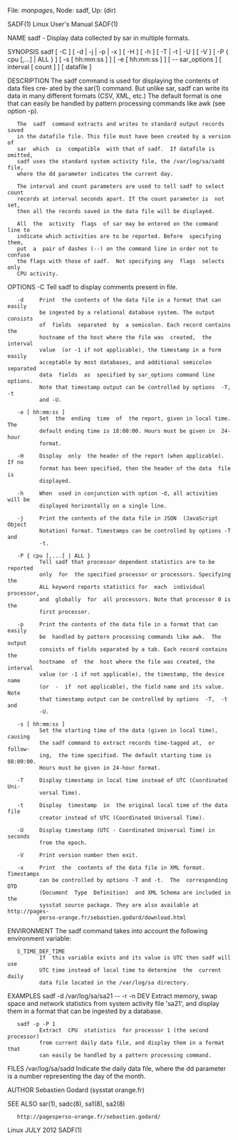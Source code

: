 File: *manpages*,  Node: sadf,  Up: (dir)

SADF(1)                       Linux User's Manual                      SADF(1)



NAME
       sadf - Display data collected by sar in multiple formats.

SYNOPSIS
       sadf [ -C ] [ -d | -j | -p | -x ] [ -H ] [ -h ] [ -T | -t | -U ] [ -V ]
       [ -P { cpu [,...] | ALL } ] [ -s [ hh:mm:ss ] ] [ -e [ hh:mm:ss ]  ]  [
       -- sar_options ] [ interval [ count ] ] [ datafile ]

DESCRIPTION
       The sadf command is used for displaying the contents of data files cre‐
       ated by the sar(1) command. But unlike sar, sadf can write its data  in
       many different formats (CSV, XML, etc.)  The default format is one that
       can easily be handled by pattern  processing  commands  like  awk  (see
       option -p).

       The  sadf  command extracts and writes to standard output records saved
       in the datafile file. This file must have been created by a version  of
       sar  which  is  compatible  with that of sadf.  If datafile is omitted,
       sadf uses the standard system activity file, the /var/log/sa/sadd file,
       where the dd parameter indicates the current day.

       The interval and count parameters are used to tell sadf to select count
       records at interval seconds apart. If the count parameter is  not  set,
       then all the records saved in the data file will be displayed.

       All  the  activity  flags  of sar may be entered on the command line to
       indicate which activities are to be reported. Before  specifying  them,
       put  a  pair of dashes (--) on the command line in order not to confuse
       the flags with those of sadf.  Not specifying any  flags  selects  only
       CPU activity.


OPTIONS
       -C     Tell sadf to display comments present in file.

       -d     Print  the contents of the data file in a format that can easily
              be ingested by a relational database system. The output consists
              of  fields  separated  by  a semicolon. Each record contains the
              hostname of the host where the file was  created,  the  interval
              value  (or -1 if not applicable), the timestamp in a form easily
              acceptable by most databases, and additional semicolon separated
              data  fields  as  specified by sar_options command line options.
              Note that timestamp output can be controlled by options  -T,  -t
              and -U.

       -e [ hh:mm:ss ]
              Set  the  ending  time  of  the report, given in local time. The
              default ending time is 18:00:00. Hours must be given in  24-hour
              format.

       -H     Display  only  the header of the report (when applicable). If no
              format has been specified, then the header of the data  file  is
              displayed.

       -h     When  used in conjunction with option -d, all activities will be
              displayed horizontally on a single line.

       -j     Print the contents of the data file in JSON  (JavaScript  Object
              Notation) format. Timestamps can be controlled by options -T and
              -t.

       -P { cpu [,...] | ALL }
              Tell sadf that processor dependent statistics are to be reported
              only  for  the specified processor or processors. Specifying the
              ALL keyword reports statistics for  each  individual  processor,
              and  globally  for  all processors. Note that processor 0 is the
              first processor.

       -p     Print the contents of the data file in a format that can  easily
              be  handled by pattern processing commands like awk.  The output
              consists of fields separated by a tab. Each record contains  the
              hostname  of  the  host where the file was created, the interval
              value (or -1 if not applicable), the timestamp, the device  name
              (or  -  if  not applicable), the field name and its value.  Note
              that timestamp output can be controlled by options  -T,  -t  and
              -U.

       -s [ hh:mm:ss ]
              Set the starting time of the data (given in local time), causing
              the sadf command to extract records time-tagged at,  or  follow‐
              ing,  the time specified. The default starting time is 08:00:00.
              Hours must be given in 24-hour format.

       -T     Display timestamp in local time instead of UTC (Coordinated Uni‐
              versal Time).

       -t     Display  timestamp  in  the original local time of the data file
              creator instead of UTC (Coordinated Universal Time).

       -U     Display timestamp (UTC - Coordinated Universal Time) in  seconds
              from the epoch.

       -V     Print version number then exit.

       -x     Print  the  contents of the data file in XML format.  Timestamps
              can be controlled by options -T and -t.  The  corresponding  DTD
              (Document  Type  Definition)  and XML Schema are included in the
              sysstat source package. They are also available at http://pages‐
              perso-orange.fr/sebastien.godard/download.html


ENVIRONMENT
       The sadf command takes into account the following environment variable:


       S_TIME_DEF_TIME
              If  this variable exists and its value is UTC then sadf will use
              UTC time instead of local time to determine  the  current  daily
              data file located in the /var/log/sa directory.

EXAMPLES
       sadf -d /var/log/sa/sa21 -- -r -n DEV
              Extract  memory,  swap  space and network statistics from system
              activity file 'sa21', and display them in a format that  can  be
              ingested by a database.

       sadf -p -P 1
              Extract  CPU  statistics  for processor 1 (the second processor)
              from current daily data file, and display them in a format  that
              can easily be handled by a pattern processing command.


FILES
       /var/log/sa/sadd
              Indicate the daily data file, where the dd parameter is a number
              representing the day of the month.


AUTHOR
       Sebastien Godard (sysstat <at> orange.fr)

SEE ALSO
       sar(1), sadc(8), sa1(8), sa2(8)

       http://pagesperso-orange.fr/sebastien.godard/



Linux                              JULY 2012                           SADF(1)
